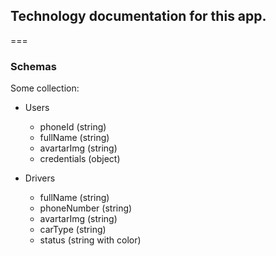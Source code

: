## Technology documentation for this app.
===

### Schemas
Some collection:

- Users
  - phoneId (string)
  - fullName (string)
  - avartarImg (string)
  - credentials (object)






- Drivers
  - fullName (string)
  - phoneNumber (string)
  - avartarImg (string)
  - carType (string)
  - status (string with color)
